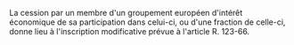 
  
La cession par un membre d'un groupement européen d'intérêt économique de sa participation dans celui-ci, ou d'une fraction de celle-ci, donne lieu à l'inscription modificative prévue à l'article R. 123-66.


